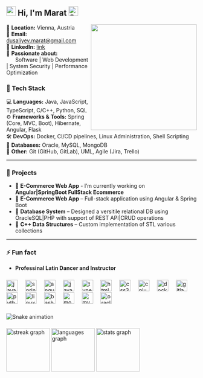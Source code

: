 ## <img src="https://user-images.githubusercontent.com/74038190/216120981-b9507c36-0e04-4469-8e27-c99271b45ba5.png" width="25"> Hi, I'm Marat <img src="https://raw.githubusercontent.com/Tarikul-Islam-Anik/Animated-Fluent-Emojis/master/Emojis/Smilies/Smiling%20Face.png" alt="Smiling Face" width="25" height="25" />

<img align="right" height="280" src="https://user-images.githubusercontent.com/74038190/212284145-bf2c01a8-c448-4f1a-b911-996024c84606.gif" />

📍 **Location:** Vienna, Austria  
📧 **Email:** dusaliyev.marat@gmail.com  
💼 **LinkedIn:** [link](https://www.linkedin.com/in/marat-dussaliyev-5741a7231/)  
🚀 **Passionate about:** <br/>
&nbsp;&nbsp;&nbsp;&nbsp;&nbsp;&nbsp;Software | Web Development | System Security | Performance Optimization




### 🔧 Tech Stack  

💻 **Languages:** Java, JavaScript, TypeScript, C/C++, Python, SQL  
⚙ **Frameworks & Tools:** Spring (Core, MVC, Boot), Hibernate, Angular, Flask  
🛠 **DevOps:** Docker, CI/CD pipelines, Linux Administration, Shell Scripting  
📂 **Databases:** Oracle, MySQL, MongoDB  
📌 **Other:** Git (GitHub, GitLab), UML, Agile (Jira, Trello)  


---


### 🌟 Projects  
- 🔭 **E-Commerce Web App** - I’m currently working on **Angular|SpringBoot FullStack Ecommerce**
- 📌 **E-Commerce Web App** – Full-stack application using Angular & Spring Boot  
- 📌 **Database System** – Designed a versitile relational DB using OracleSQL|PHP with support of REST API|CRUD operations
- 📌 **C++ Data Structures** – Custom implementation of STL various collections

---
### ⚡ Fun fact  
-  **Professinal Latin Dancer and Instructor**

###

<div align="left">
  <img src="https://cdn.jsdelivr.net/gh/devicons/devicon/icons/java/java-original.svg" height="30" alt="java logo"  />
  <img width="12" />
  <img src="https://cdn.jsdelivr.net/gh/devicons/devicon/icons/spring/spring-original.svg" height="30" alt="spring logo"  />
  <img width="12" />
  <img src="https://cdn.jsdelivr.net/gh/devicons/devicon/icons/angularjs/angularjs-original.svg" height="30" alt="angularjs logo"  />
  <img width="12" />
  <img src="https://cdn.jsdelivr.net/gh/devicons/devicon/icons/javascript/javascript-original.svg" height="30" alt="javascript logo"  />
  <img width="12" />
  <img src="https://cdn.jsdelivr.net/gh/devicons/devicon/icons/typescript/typescript-original.svg" height="30" alt="typescript logo"  />
  <img width="12" />
  <img src="https://cdn.jsdelivr.net/gh/devicons/devicon/icons/html5/html5-original.svg" height="30" alt="html5 logo"  />
  <img width="12" />
  <img src="https://cdn.jsdelivr.net/gh/devicons/devicon/icons/css3/css3-original.svg" height="30" alt="css3 logo"  />
  <img width="12" />
  <img src="https://cdn.jsdelivr.net/gh/devicons/devicon/icons/cplusplus/cplusplus-original.svg" height="30" alt="cplusplus logo"  />
  <img width="12" />
  <img src="https://cdn.jsdelivr.net/gh/devicons/devicon/icons/docker/docker-original.svg" height="30" alt="docker logo"  />
  <img width="12" />
  <img src="https://cdn.jsdelivr.net/gh/devicons/devicon/icons/gitlab/gitlab-original.svg" height="30" alt="gitlab logo"  />
  <img width="12" />
  <img src="https://cdn.jsdelivr.net/gh/devicons/devicon/icons/python/python-original.svg" height="30" alt="python logo"  />
  <img width="12" />
  <img src="https://cdn.jsdelivr.net/gh/devicons/devicon/icons/linux/linux-original.svg" height="30" alt="linux logo"  />
  <img width="12" />
  <img src="https://cdn.jsdelivr.net/gh/devicons/devicon/icons/bash/bash-original.svg" height="30" alt="bash logo"  />
  <img width="12" />
  <img src="https://cdn.jsdelivr.net/gh/devicons/devicon/icons/mongodb/mongodb-original.svg" height="30" alt="mongodb logo"  />
  <img width="12" />
  <img src="https://cdn.jsdelivr.net/gh/devicons/devicon/icons/mysql/mysql-original.svg" height="30" alt="mysql logo"  />
  <img width="12" />
  <img src="https://cdn.jsdelivr.net/gh/devicons/devicon/icons/oracle/oracle-original.svg" height="30" alt="oracle logo"  />
</div>

###

<img src="https://raw.githubusercontent.com/zaker1998/zaker1998/output/snake.svg" alt="Snake animation" />

###

<div align="left">
  <img src="https://streak-stats.demolab.com?user=zaker1998&locale=en&mode=daily&theme=panda&hide_border=false&border_radius=5" height="115" alt="streak graph"  />
  <img src="https://github-readme-stats.vercel.app/api/top-langs?username=zaker1998&locale=en&hide_title=false&layout=compact&card_width=320&langs_count=6&theme=panda&hide_border=false" height="115" alt="languages graph"  />
  <img src="https://github-readme-stats.vercel.app/api?username=zaker1998&hide_title=false&hide_rank=false&show_icons=true&include_all_commits=true&count_private=true&disable_animations=false&theme=panda&locale=en&hide_border=false" height="115" alt="stats graph"  />
</div>
